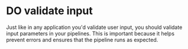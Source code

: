 # DO validate input

Just like in any application you'd validate user input, you should validate input parameters in your pipelines. This is important because it helps prevent errors and ensures that the pipeline runs as expected.


